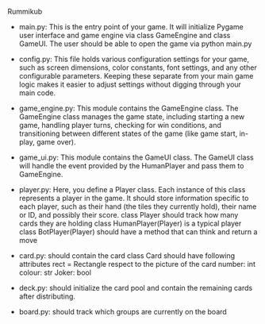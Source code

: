 Rummikub

- main.py: 
This is the entry point of your game. It will initialize Pygame user interface and game engine via class GameEngine and class GameUI. The user should be able to open the game via python main.py
- config.py: 
This file holds various configuration settings for your game, such as screen dimensions, color constants, font settings, and any other configurable parameters. Keeping these separate from your main game logic makes it easier to adjust settings without digging through your main code.

- game_engine.py: This module contains the GameEngine class. The GameEngine class manages the game state, including starting a new game, handling player turns, checking for win conditions, and transitioning between different states of the game (like game start, in-play, game over).

- game_ui.py: This module contains the GameUI class. The GameUI class will handle the event provided by the HumanPlayer and pass them to GameEngine.

- player.py: Here, you define a Player class. Each instance of this class represents a player in the game. It should store information specific to each player, such as their hand (the tiles they currently hold), their name or ID, and possibly their score.
    class Player should track how many cards they are holding
    class HumanPlayer(Player) is a typical player
    class BotPlayer(Player) should have a method that can think and return a move

- card.py: should contain the card
    class Card should have following attributes
        rect = Rectangle respect to the picture of the card
        number: int
        colour: str
        Joker: bool
- deck.py: should initialize the card pool and contain the remaining cards after distributing.
- board.py: should track which groups are currently on the board